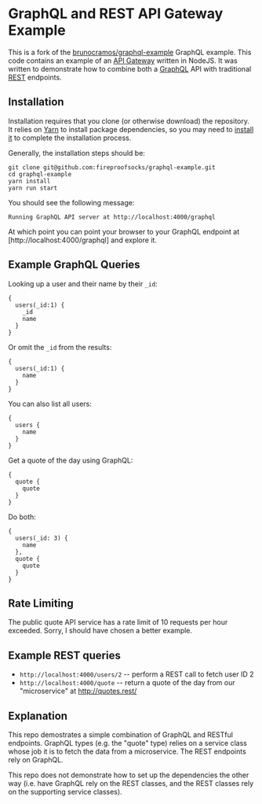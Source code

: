 # GraphQL and REST API Gateway Example 

This is a fork of the [brunocramos/graphql-example](https://github.com/brunocramos/graphql-example) GraphQL example.  This code contains an example of an [API Gateway](http://microservices.io/patterns/apigateway.html) written in NodeJS.  It was written to demonstrate how to combine both a [GraphQL](http://graphql.org/) API with traditional [REST](https://en.wikipedia.org/wiki/Representational_state_transfer) endpoints.

## Installation

Installation requires that you clone (or otherwise download) the repository.  It relies on [Yarn](https://yarnpkg.com/lang/en/) to install package dependencies, so you may need to [install it](https://yarnpkg.com/en/docs/install) to complete the installation process.  

Generally, the installation steps should be:


```
git clone git@github.com:fireproofsocks/graphql-example.git
cd graphql-example
yarn install
yarn run start
````

You should see the following message:
```
Running GraphQL API server at http://localhost:4000/graphql
```

At which point you can point your browser to your GraphQL endpoint at [http://localhost:4000/graphql] and explore it.


## Example GraphQL Queries

Looking up a user and their name by their `_id`:
```
{
  users(_id:1) {
    _id
    name
  }
}
```

Or omit the `_id` from the results:
```
{
  users(_id:1) {
    name
  }
}
```

You can also list all users:

```
{
  users {
    name
  }
}
```

Get a quote of the day using GraphQL:

```
{
  quote {
    quote
  }
}
```

Do both:

```
{
  users(_id: 3) {
    name
  },
  quote {
    quote
  }
}
```


## Rate Limiting

The public quote API service has a rate limit of 10 requests per hour exceeded.  Sorry, I should have chosen a better example.

## Example REST queries

- `http://localhost:4000/users/2` -- perform a REST call to fetch user ID 2
- `http://localhost:4000/quote` -- return a quote of the day from our "microservice" at http://quotes.rest/


## Explanation

This repo demostrates a simple combination of GraphQL and RESTful endpoints.  GraphQL types (e.g. the "quote" type) relies on a service class whose job it is to fetch the data from a microservice.  The REST endpoints rely on GraphQL.

This repo does not demonstrate how to set up the dependencies the other way (i.e. have GraphQL rely on the REST classes, and the REST classes rely on the supporting service classes).
